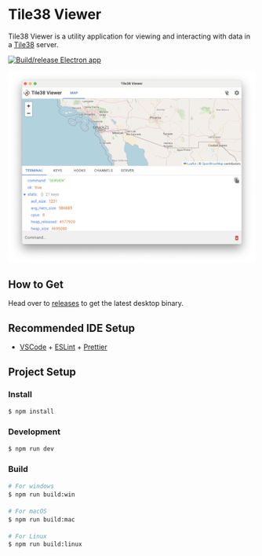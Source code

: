 # Tile38 Viewer

Tile38 Viewer is a utility application for viewing and interacting with data in a [Tile38](https://tile38.com) server.

[![Build/release Electron app](https://github.com/Kilowhisky/tile38-viewer/actions/workflows/release.yml/badge.svg)](https://github.com/Kilowhisky/tile38-viewer/actions/workflows/release.yml)

![Terminal Screenshot](https://github.com/Kilowhisky/tile38-viewer/blob/2ec47007881c43f98a7d8d3882bef0b81c41a23a/resources/screenshot-terminal.png?raw=true "Terminal Screenshot")

## How to Get

Head over to [releases](https://github.com/Kilowhisky/tile38-viewer/releases) to get the latest desktop binary.

## Recommended IDE Setup

- [VSCode](https://code.visualstudio.com/) + [ESLint](https://marketplace.visualstudio.com/items?itemName=dbaeumer.vscode-eslint) + [Prettier](https://marketplace.visualstudio.com/items?itemName=esbenp.prettier-vscode)

## Project Setup

### Install

```bash
$ npm install
```

### Development

```bash
$ npm run dev
```

### Build

```bash
# For windows
$ npm run build:win

# For macOS
$ npm run build:mac

# For Linux
$ npm run build:linux
```
